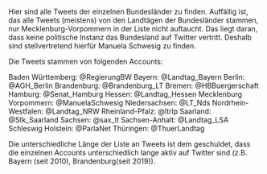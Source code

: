 Hier sind alle Tweets der einzelnen Bundesländer zu finden.
Auffällig ist, das alle Tweets (meistens) von den Landtägen der Bundesländer stammen, nur Mecklenburg-Vorpommern in der Liste nicht auftaucht. Das liegt daran,
dass keine politische Instanz das Bundesland auf Twitter vertritt. Deshalb sind stellvertretend hierfür Manuela Schwesig zu finden.

Die Tweets stammen von folgenden Accounts:

Baden Württemberg:	@RegierungBW
Bayern:	@Landtag_Bayern
Berlin:	@AGH_Berlin
Brandenburg: @Brandenburg_LT
Bremen:	@HBBuergerschaft
Hamburg:	@Senat_Hamburg
Hessen: @Landtag_Hessen 
Mecklenburg Vorpommern: @ManuelaSchwesig
Niedersachsen: @LT_Nds
Nordrhein-Westfalen: @Landtag_NRW
Rheinland-Pfalz: @ltrlp
Saarland: @Stk_Saarland
Sachsen: @sax_lt
Sachsen-Anhalt:	@Landtag_LSA
Schleswig Holstein: @ParlaNet
Thüringen: @ThuerLandtag


Die unterschiedliche Länge der Liste an Tweets ist dem geschuldet, dass die einzelnen Accounts unterschiedlich lange aktiv auf Twitter sind 
(z.B. Bayern (seit 2010), Brandenburg(seit 2019)).

